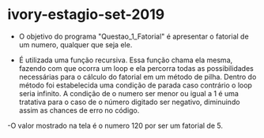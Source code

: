 # ivory-estagio-set-2019

- O objetivo do programa "Questao_1_Fatorial" é apresentar o fatorial de um numero, qualquer que seja ele. 

- É utilizada uma função recursiva. Essa função chama ela mesma, fazendo com que ocorra um loop e ela percorra todas as possibilidades necessárias para o cálculo do fatorial em um método de pilha. Dentro do método foi estabelecida uma condição de parada caso contrário o loop seria infinito. A condição de o numero ser menor ou igual a 1 é uma tratativa para o caso de o número digitado ser negativo, diminuindo assim as chances de erro no código.

-O valor mostrado na tela é o numero 120 por ser um fatorial de 5.
